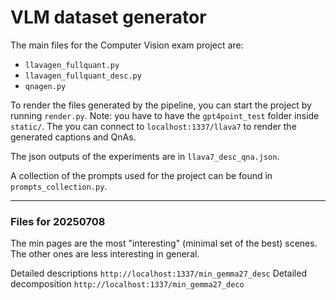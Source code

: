 # VLM dataset generator

The main files for the Computer Vision exam project are:
- `llavagen_fullquant.py`
- `llavagen_fullquant_desc.py`
- `qnagen.py`

To render the files generated by the pipeline, you can start the project by running `render.py`. Note: you have to have the `gpt4point_test` folder inside `static/`.
The you can connect to `localhost:1337/llava7` to render the generated captions and QnAs.

The json outputs of the experiments are in `llava7_desc_qna.json`.

A collection of the prompts used for the project can be found in `prompts_collection.py`.

---

### Files for 20250708

The min pages are the most "interesting" (minimal set of the best) scenes. The other ones are less interesting in general.

Detailed descriptions
`http://localhost:1337/min_gemma27_desc`
Detailed decomposition
`http://localhost:1337/min_gemma27_deco`